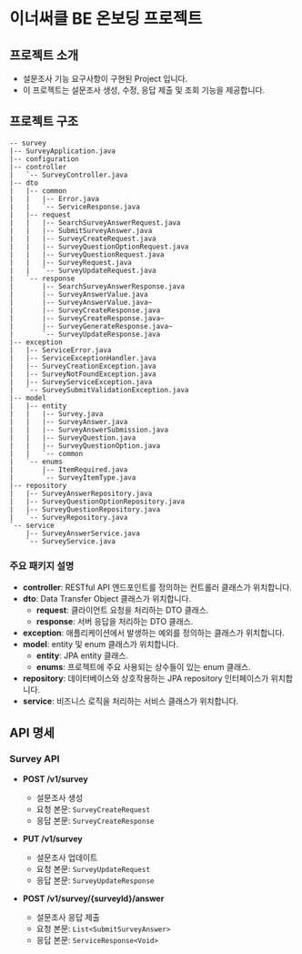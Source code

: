 # 이너써클 BE 온보딩 프로젝트

## 프로젝트 소개

- 설문조사 기능 요구사항이 구현된 Project 입니다.
- 이 프로젝트는 설문조사 생성, 수정, 응답 제출 및 조회 기능을 제공합니다.

## 프로젝트 구조

```
-- survey
|-- SurveyApplication.java
|-- configuration
|-- controller
|   `-- SurveyController.java
|-- dto
|   |-- common
|   |   |-- Error.java
|   |   `-- ServiceResponse.java
|   |-- request
|   |   |-- SearchSurveyAnswerRequest.java
|   |   |-- SubmitSurveyAnswer.java
|   |   |-- SurveyCreateRequest.java
|   |   |-- SurveyQuestionOptionRequest.java
|   |   |-- SurveyQuestionRequest.java
|   |   |-- SurveyRequest.java
|   |   `-- SurveyUpdateRequest.java
|   `-- response
|       |-- SearchSurveyAnswerResponse.java
|       |-- SurveyAnswerValue.java
|       |-- SurveyAnswerValue.java~
|       |-- SurveyCreateResponse.java
|       |-- SurveyCreateResponse.java~
|       |-- SurveyGenerateResponse.java~
|       `-- SurveyUpdateResponse.java
|-- exception
|   |-- ServiceError.java
|   |-- ServiceExceptionHandler.java
|   |-- SurveyCreationException.java
|   |-- SurveyNotFoundException.java
|   |-- SurveyServiceException.java
|   `-- SurveySubmitValidationException.java
|-- model
|   |-- entity
|   |   |-- Survey.java
|   |   |-- SurveyAnswer.java
|   |   |-- SurveyAnswerSubmission.java
|   |   |-- SurveyQuestion.java
|   |   |-- SurveyQuestionOption.java
|   |   `-- common
|   `-- enums
|       |-- ItemRequired.java
|       `-- SurveyItemType.java
|-- repository
|   |-- SurveyAnswerRepository.java
|   |-- SurveyQuestionOptionRepository.java
|   |-- SurveyQuestionRepository.java
|   `-- SurveyRepository.java
`-- service
    |-- SurveyAnswerService.java
    `-- SurveyService.java
```

### 주요 패키지 설명

- **controller**: RESTful API 엔드포인트를 정의하는 컨트롤러 클래스가 위치합니다.
- **dto**: Data Transfer Object 클래스가 위치합니다.
  - **request**: 클라이언트 요청을 처리하는 DTO 클래스.
  - **response**: 서버 응답을 처리하는 DTO 클래스.
- **exception**: 애플리케이션에서 발생하는 예외를 정의하는 클래스가 위치합니다.
- **model**: entity 및 enum 클래스가 위치합니다.
  - **entity**: JPA entity 클래스.
  - **enums**: 프로젝트에 주요 사용되는 상수들이 있는 enum 클래스.
- **repository**: 데이터베이스와 상호작용하는 JPA repository 인터페이스가 위치합니다.
- **service**: 비즈니스 로직을 처리하는 서비스 클래스가 위치합니다.

## API 명세

### Survey API

- **POST /v1/survey**
  - 설문조사 생성
  - 요청 본문: `SurveyCreateRequest`
  - 응답 본문: `SurveyCreateResponse`

- **PUT /v1/survey**
  - 설문조사 업데이트
  - 요청 본문: `SurveyUpdateRequest`
  - 응답 본문: `SurveyUpdateResponse`

- **POST /v1/survey/{surveyId}/answer**
  - 설문조사 응답 제출
  - 요청 본문: `List<SubmitSurveyAnswer>`
  - 응답 본문: `ServiceResponse<Void>`
